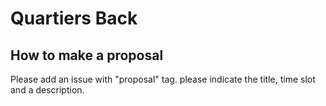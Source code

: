 # Quartiers Back

## How to make a proposal

Please add an issue with "proposal" tag. please indicate the title, time slot and a description.
